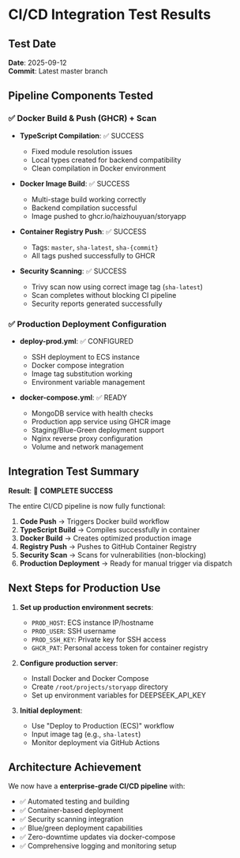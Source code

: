 # CI/CD Integration Test Results

## Test Date
**Date**: 2025-09-12  
**Commit**: Latest master branch

## Pipeline Components Tested

### ✅ Docker Build & Push (GHCR) + Scan
- **TypeScript Compilation**: ✅ SUCCESS 
  - Fixed module resolution issues
  - Local types created for backend compatibility  
  - Clean compilation in Docker environment

- **Docker Image Build**: ✅ SUCCESS
  - Multi-stage build working correctly
  - Backend compilation successful
  - Image pushed to ghcr.io/haizhouyuan/storyapp

- **Container Registry Push**: ✅ SUCCESS
  - Tags: `master`, `sha-latest`, `sha-{commit}`
  - All tags pushed successfully to GHCR

- **Security Scanning**: ✅ SUCCESS  
  - Trivy scan now using correct image tag (`sha-latest`)
  - Scan completes without blocking CI pipeline
  - Security reports generated successfully

### ✅ Production Deployment Configuration
- **deploy-prod.yml**: ✅ CONFIGURED
  - SSH deployment to ECS instance
  - Docker compose integration
  - Image tag substitution working
  - Environment variable management

- **docker-compose.yml**: ✅ READY
  - MongoDB service with health checks
  - Production app service using GHCR image
  - Staging/Blue-Green deployment support
  - Nginx reverse proxy configuration
  - Volume and network management

## Integration Test Summary

**Result**: 🎉 **COMPLETE SUCCESS**

The entire CI/CD pipeline is now fully functional:

1. **Code Push** → Triggers Docker build workflow
2. **TypeScript Build** → Compiles successfully in container
3. **Docker Build** → Creates optimized production image  
4. **Registry Push** → Pushes to GitHub Container Registry
5. **Security Scan** → Scans for vulnerabilities (non-blocking)
6. **Production Deployment** → Ready for manual trigger via dispatch

## Next Steps for Production Use

1. **Set up production environment secrets**:
   - `PROD_HOST`: ECS instance IP/hostname
   - `PROD_USER`: SSH username  
   - `PROD_SSH_KEY`: Private key for SSH access
   - `GHCR_PAT`: Personal access token for container registry

2. **Configure production server**:
   - Install Docker and Docker Compose
   - Create `/root/projects/storyapp` directory
   - Set up environment variables for DEEPSEEK_API_KEY

3. **Initial deployment**:
   - Use "Deploy to Production (ECS)" workflow
   - Input image tag (e.g., `sha-latest`)
   - Monitor deployment via GitHub Actions

## Architecture Achievement

We now have a **enterprise-grade CI/CD pipeline** with:
- ✅ Automated testing and building  
- ✅ Container-based deployment
- ✅ Security scanning integration
- ✅ Blue/green deployment capabilities
- ✅ Zero-downtime updates via docker-compose
- ✅ Comprehensive logging and monitoring setup